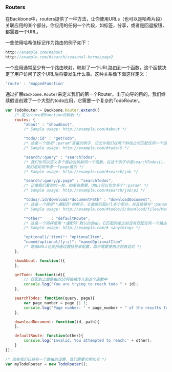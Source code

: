 ### Routers

在Backbone中，routers提供了一种方法，让你使用URLs（也可以是哈希片段）关联应用的某个部分。你应用的任何一个片段，如标签，分享，或者是回退按钮，都需要一个URL。

一些使用哈希值标记作为路由的例子如下：

```javascript
http://example.com/#about
http://example.com/#search/seasonal-horns/page2
```

一个应用通常至少有一个路由映射，映射了一个URL路由到一个函数，这个函数决定了用户访问了这个URL后将要发生什么事。这种关系像下面这样定义：

```javascript
'route' : 'mappedFunction'
```

通过扩展`Backbone.Router`来定义我们的第一个Router。出于向导的目的，我们继续假设创建了一个大型的todo应用，它需要一个复杂的TodoRouter。

```javascript
var TodoRouter = Backbone.Router.extend({
    /* 定义route和function的映射 */
    routes: {
        "about" : "showAbout",
        /* Sample usage: http://example.com/#about */

        "todo/:id" : "getTodo",
        /* 这是一个使用":param"变量的例子，它允许我们在两个斜线之间匹配任何一个值 */ 
        /* Sample usage: http://example.com/#todo/5 */

        "search/:query" : "searchTodos",
        /* 我们也可以定义多个路由去映射同一个函数，在这个例子中是searchTodos()，注意下面当page存在的时候
         我们是如何传递一个page值的 */ 
        /* Sample usage: http://example.com/#search/job */

        "search/:query/p:page" : "searchTodos",
        /* 正像我们看到的一样，如果有需要，URLs可以包含多个":param" */
        /* Sample usage: http://example.com/#search/job/p1 */

        "todos/:id/download/*documentPath" : "downloadDocument",
        /* 这是一个使用'*通配符'的例子，它能够匹配url多个部分，并且能够与":param"进行合并 */ 
        /* Sample usage: http://example.com/#todos/5/download/files/Meeting_schedule.doc */

        "*other"    : "defaultRoute",
        /* 这是一个同样使用'*通配符'默认的路由，它匹配的是之前没有匹配任何一个路由的url或者是用户手动输入了一个错误的url*/
        /* Sample usage: http://example.com/# <anything> */

        "optional(/:item)": "optionalItem",
        "named/optional/(y:z)": "namedOptionalItem"
        /* 路由URLs也支持通过圆括号来配置，而不需要使用正则表达式 */
    },

    showAbout: function(){
    },

    getTodo: function(id){
        // 匹配到上面路由的id将会被传入到这个函数中
        console.log("You are trying to reach todo " + id);
    },

    searchTodos: function(query, page){
        var page_number = page || 1;
        console.log("Page number: " + page_number + " of the results for todos containing the word: " + query);
    },

    downloadDocument: function(id, path){
    },

    defaultRoute: function(other){
        console.log('Invalid. You attempted to reach:' + other);
    }
});

/* 现在我们已经有一个路由的设置，我们需要实例化它 */
var myTodoRouter = new TodoRouter();
```
